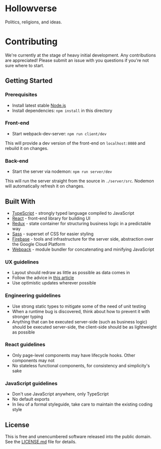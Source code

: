 # Hollowverse

Politics, religions, and ideas.

# Contributing

We're currently at the stage of heavy initial development. Any contributions are appreciated!
Please submit an issue with you questions if you're not sure where to start.

## Getting Started

### Prerequisites

* Install latest stable [Node.js](https://nodejs.org/en/)
* Install dependencies: `npm install` in this directory

### Front-end

* Start webpack-dev-server: `npm run client/dev`

This will provide a dev version of the front-end on `localhost:8080` and rebuild it on changes.

### Back-end

* Start the server via nodemon: `npm run server/dev`

This will run the server straight from the source in `./server/src`. Nodemon will automatically refresh it on changes.

## Built With

* [TypeScript](https://www.typescriptlang.org/) - strongly typed language compiled to JavaScript
* [React](https://facebook.github.io/react/) - front-end library for building UI
* [Redux](http://redux.js.org/) - state container for structuring business logic in a predictable way
* [Sass](http://sass-lang.com/) - superset of CSS for easier styling
* [Firebase](https://firebase.google.com/) - tools and infrastructure for the server side, abstraction over the Google Cloud Platform
* [Webpack](https://webpack.github.io/) - module bundler for concatenating and minifying JavaScript

### UX guidelines

* Layout should redraw as little as possible as data comes in
* Follow the advice in [this article](https://goo.gl/1V7aJw)
* Use optimistic updates wherever possible

### Engineering guidelines

* Use strong static types to mitigate some of the need of unit testing
* When a runtime bug is discovered, think about how to prevent it with stronger typing
* Anything that can be executed server-side (such as business logic) should be executed server-side, 
the client-side should be as lightweight as possible 

### React guidelines

* Only page-level components may have lifecycle hooks. Other components may not
* No stateless functional components, for consistency and simplicity's sake

### JavaScript guidelines

* Don't use JavaScript anywhere, only TypeScript
* No default exports
* In lieu of a formal styleguide, take care to maintain the existing coding style

## License

This is free and unencumbered software released into the public domain. See the [LICENSE.md](./LICENSE.md) file for details.
